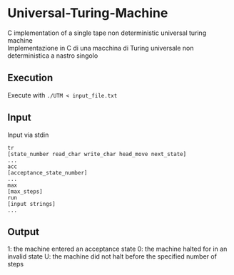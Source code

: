 # Universal-Turing-Machine
C implementation of a single tape non deterministic universal turing machine\
Implementazione in C di una macchina di Turing universale non deterministica a nastro singolo

## Execution
Execute with ```./UTM < input_file.txt```

## Input
Input via stdin
```
tr
[state_number read_char write_char head_move next_state]
...
acc
[acceptance_state_number]
...
max
[max_steps]
run
[input strings]
...
```

## Output
1: the machine entered an acceptance state
0: the machine halted for in an invalid state
U: the machine did not halt before the specified number of steps
